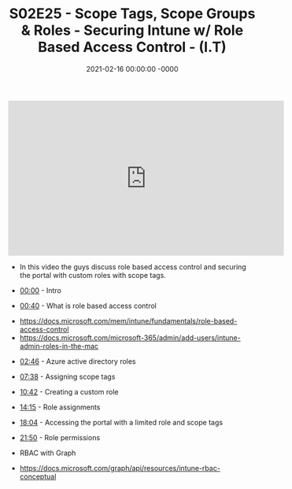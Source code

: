 ﻿---
layout: post
title: "S02E25 - Scope Tags, Scope Groups & Roles - Securing Intune w/ Role Based Access Control - (I.T)"
date: 2021-02-16 00:00:00 -0000
categories:
---

<iframe loading="lazy" width="560" height="315" src="https://www.youtube.com/embed/XlXEzdkY7Mc" title="YouTube video player" frameborder="0" allow="accelerometer; autoplay; clipboard-write; encrypted-media; gyroscope; picture-in-picture" allowfullscreen></iframe>

 * In this video the guys discuss role based access control and securing the portal with custom roles with scope tags.

 * [00:00](https://www.youtube.com/watch?v=XlXEzdkY7Mc&t=0s) - Intro
 * [00:40](https://www.youtube.com/watch?v=XlXEzdkY7Mc&t=40s) - What is role based access control
-  https://docs.microsoft.com/mem/intune/fundamentals/role-based-access-control
-  https://docs.microsoft.com/microsoft-365/admin/add-users/intune-admin-roles-in-the-mac
 * [02:46](https://www.youtube.com/watch?v=XlXEzdkY7Mc&t=166s) - Azure active directory roles
 * [07:38](https://www.youtube.com/watch?v=XlXEzdkY7Mc&t=458s) - Assigning scope tags
 * [10:42](https://www.youtube.com/watch?v=XlXEzdkY7Mc&t=642s) - Creating a custom role
 * [14:15](https://www.youtube.com/watch?v=XlXEzdkY7Mc&t=855s) - Role assignments
 * [18:04](https://www.youtube.com/watch?v=XlXEzdkY7Mc&t=1084s) - Accessing the portal with a limited role and scope tags
 * [21:50](https://www.youtube.com/watch?v=XlXEzdkY7Mc&t=1310s) - Role permissions

 * RBAC with Graph
 * https://docs.microsoft.com/graph/api/resources/intune-rbac-conceptual

